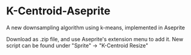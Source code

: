 # K-Centroid-Aseprite
A new downsampling algorithm using k-means, implemented in Aseprite

Download as .zip file, and use Aseprite's extension menu to add it.
New script can be found under "Sprite" -> "K-Centroid Resize"
